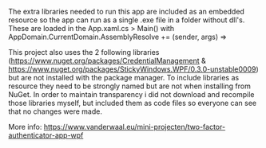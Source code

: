 The extra libraries needed to run this app are included as an embedded resource so the app can run as a single .exe file in a folder without dll's.
These are loaded in the App.xaml.cs > Main() with AppDomain.CurrentDomain.AssemblyResolve += (sender, args) =>

This project also uses the 2 following libraries (https://www.nuget.org/packages/CredentialManagement & https://www.nuget.org/packages/StickyWindows.WPF/0.3.0-unstable0009) but are not installed with the package manager.
To include libraries as resource they need to be strongly named but are not when installing from NuGet.
In order to maintain transparency i did not download and recompile those libraries myself, but included them as code files so everyone can see that no changes were made.

More info: https://www.vanderwaal.eu/mini-projecten/two-factor-authenticator-app-wpf
